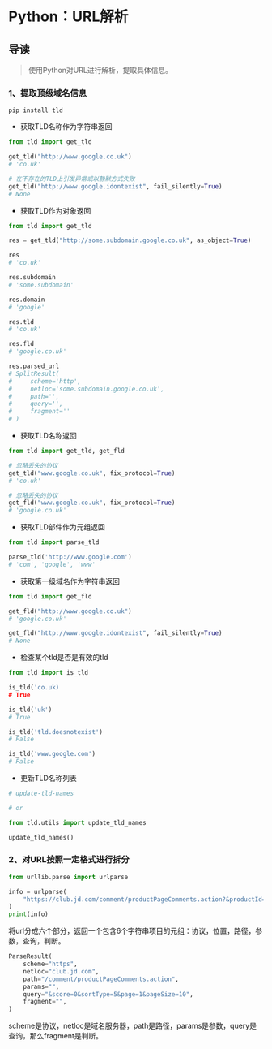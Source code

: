 # Python：URL解析

## 导读

> 使用Python对URL进行解析，提取具体信息。

### 1、提取顶级域名信息

```shell
pip install tld
```

- 获取TLD名称作为字符串返回

```python
from tld import get_tld

get_tld("http://www.google.co.uk")
# 'co.uk'

# 在不存在的TLD上引发异常或以静默方式失败
get_tld("http://www.google.idontexist", fail_silently=True)
# None

```

- 获取TLD作为对象返回

```python
from tld import get_tld

res = get_tld("http://some.subdomain.google.co.uk", as_object=True)

res
# 'co.uk'

res.subdomain
# 'some.subdomain'

res.domain
# 'google'

res.tld
# 'co.uk'

res.fld
# 'google.co.uk'

res.parsed_url
# SplitResult(
#     scheme='http',
#     netloc='some.subdomain.google.co.uk',
#     path='',
#     query='',
#     fragment=''
# )

```

- 获取TLD名称返回

```python
from tld import get_tld, get_fld

# 忽略丢失的协议
get_tld("www.google.co.uk", fix_protocol=True)
# 'co.uk'

# 忽略丢失的协议
get_fld("www.google.co.uk", fix_protocol=True)
# 'google.co.uk'

```

- 获取TLD部件作为元组返回

```python
from tld import parse_tld

parse_tld('http://www.google.com')
# 'com', 'google', 'www'

```

- 获取第一级域名作为字符串返回

```python
from tld import get_fld

get_fld("http://www.google.co.uk")
# 'google.co.uk'

get_fld("http://www.google.idontexist", fail_silently=True)
# None

```

- 检查某个tld是否是有效的tld

```python
from tld import is_tld

is_tld('co.uk)
# True

is_tld('uk')
# True

is_tld('tld.doesnotexist')
# False

is_tld('www.google.com')
# False

```

- 更新TLD名称列表

```python
# update-tld-names

# or

from tld.utils import update_tld_names

update_tld_names()

```

### 2、对URL按照一定格式进行拆分

```python
from urllib.parse import urlparse

info = urlparse(
    "https://club.jd.com/comment/productPageComments.action?&productId=100000177748&score=0&sortType=5&page=1&pageSize=10&isShadowSku=0&fold=1"
)
print(info)

```

将url分成六个部分，返回一个包含6个字符串项目的元组：协议，位置，路径，参数，查询，判断。

```python
ParseResult(
    scheme="https",
    netloc="club.jd.com",
    path="/comment/productPageComments.action",
    params="",
    query="&score=0&sortType=5&page=1&pageSize=10",
    fragment="",
)

```

scheme是协议，netloc是域名服务器，path是路径，params是参数，query是查询，那么fragment是判断。
